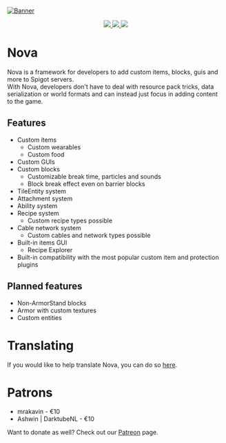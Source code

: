[![Banner](https://i.imgur.com/HiDAPmf.png)](https://www.spigotmc.org/resources/93648/)

<p align="center">
  <a href="https://www.spigotmc.org/resources/93648/reviews">
    <img src="https://img.shields.io/spiget/rating/93648"> 
  </a>
  <a href="https://www.spigotmc.org/resources/93648/">
    <img src="https://img.shields.io/spiget/downloads/93648"> 
  </a>
  <a href="https://www.spigotmc.org/resources/93648/">
    <img src="https://img.shields.io/spiget/tested-versions/93648"> 
  </a>
</p>

# Nova

Nova is a framework for developers to add custom items, blocks, guis and more to Spigot servers.  
With Nova, developers don't have to deal with resource pack tricks, data serialization or world formats and can instead
just focus in adding content to the game.

## Features

* Custom items
  * Custom wearables
  * Custom food
* Custom GUIs
* Custom blocks
  * Customizable break time, particles and sounds
  * Block break effect even on barrier blocks
* TileEntity system
* Attachment system
* Ability system
* Recipe system
  * Custom recipe types possible
* Cable network system
  * Custom cables and network types possible
* Built-in items GUI
  * Recipe Explorer
* Built-in compatibility with the most popular custom item and protection plugins

## Planned features

* Non-ArmorStand blocks
* Armor with custom textures
* Custom entities

# Translating

If you would like to help translate Nova, you can do so [here](https://translate.xenondevs.xyz/).

# Patrons

* mrakavin - €10
* Ashwin | DarktubeNL - €10

Want to donate as well? Check out our [Patreon](https://www.patreon.com/xenondevs) page.
